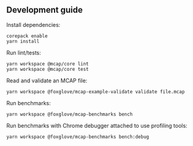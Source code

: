 ## Development guide

Install dependencies:

```
corepack enable
yarn install
```

Run lint/tests:

```
yarn workspace @mcap/core lint
yarn workspace @mcap/core test
```

Read and validate an MCAP file:

```
yarn workspace @foxglove/mcap-example-validate validate file.mcap
```

Run benchmarks:

```
yarn workspace @foxglove/mcap-benchmarks bench
```

Run benchmarks with Chrome debugger attached to use profiling tools:

```
yarn workspace @foxglove/mcap-benchmarks bench:debug
```
